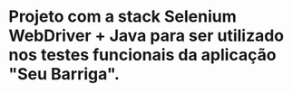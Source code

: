 # Projeto com a stack Selenium WebDriver + Java para ser utilizado nos testes funcionais da aplicação "Seu Barriga".
